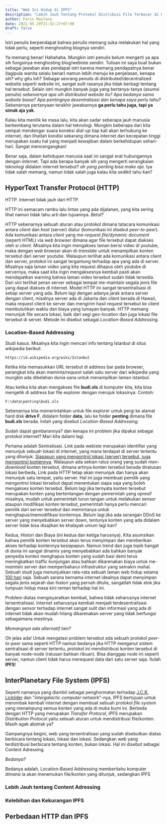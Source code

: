 ```yaml
---
title: "Web Ini Hidup di IPFS"
description: "Lebih Jauh Tentang Protokol Distribusi File Terbesar di Planet Bumi"
author: Faris Maulana
date: 2021-05-29T21:32:27+07:00
draft: false
---
```


Istri penulis berpendapat bahwa penulis memang suka melakukan hal yang tidak perlu, seperti menghosting blognya sendiri.

Ya memang benar! Hahahaha. Mungkin istri penulis belum mengerti ya apa sih fungsinya menghosting blog/webiste sendiri. Tulisan ini saya buat bukan sebagai jawaban atas pendapat istri karena memang pendapatnya benar (lagipula wanita selalu benar) namun lebih menuju ke penjelasan, kenapa sih? why gitu loh?
Sebagai seorang penulis di distributed/decentralized website seperti website ini, sangat sulit rasanya jika tidak berbagi tentang hal tersebut.
Selain istri mungkin banyak juga yang bertanya-tanya (asumsi penulis) *sebenarnya apa sih distributed website itu? Apa bedanya sama website biasa? Apa pentingnya desentralisasi dan kenapa saya perlu tahu?*
Sebenarnya pertanyaan terakhir jawabannya **ga perlu tahu juga, tapi ya simak aja yak**.

Kalau kita menilik ke masa lalu, kita akan sadar seberapa jauh manusia berkembang terutama dalam hal teknologi.
Mungkin beberapa dari kita sempat mendengar suara koneksi *dial-up* tiap kali akan terhubung ke internet, dan lihatlah kondisi sekarang dimana internet dan kecepatan tinggi merupakan suatu hal yang menjadi kewajiban dalam berkehidupan sehari-hari. Sangat mencengangkan!

Benar saja, dalam kehidupan manusia saat ini sangat erat hubungannya dengan internet. Tapi ada berapa banyak sih yang mengerti serangkaian teknologi didalam internet tersebut?
*ah yang penting bisa make aja.*
Iya tidak salah memang, namun tidak salah juga kalau kita sedikit tahu kan?

## HyperText Transfer Protocol (HTTP)

HTTP. Internet tidak jauh dari HTTP.

HTTP ini semacam rambu lalu lintas yang ada dijalanan, yang kita sering lihat namun tidak tahu arti dan tujuannya. *Betul?*

HTTP sebenarnya sebuah aturan atau protokol dimana tatacara komunikasi antara *client* dan *host* (server) diatur (komunikasi ini disebut *peer-to-peer*). Ada komunikasi antara *client* yang me-*request* *file/dynamic document* (seperti HTML) via *web browser* dimana agar file tersebut dapat diakses oleh si *client*. Misalnya kita ingin mengakses laman berisi video di youtube, maka dengan *web browser* akan di-*translate* untuk menampilkan konten tersebut dari server youtube. Walaupun terlihat ada komunikasi antara client dan server, protokol ini sangat tergantung terhadap apa yang ada di server. Misalnya saja laman video yang kita request dihapus oleh youtube di servernya, maka saat kita ingin mengaksesnya kembali pasti akan mendapatkan warning bahwa laman video tersebut sudah tidak tersedia. Dari sini terlihat peran server sebagai tempat me-maintain segala jenis file yang dapat diakses di internet. Model HTTP ini sangat tersentralisasi di setiap server yang ada. Belum lagi dengan adanya jarak antara server dengan client, misalnya server ada di Jakarta dan client berada di Hawaii, maka request client ke server dan mengirim hasil request tersebut ke client membutuhkan waktu dan biaya yang lumayan banyak. HTTP memang menunjuk file secara lokasi, baik dari segi geo-location dan juga lokasi file tersebut di server. Metode ini disebut sebagai *Location-Based Addressing*.

### Location-Based Addressing

Studi kasus. Misalnya kita ingin mencari info tentang Istanbul di situs wikipedia berikut:
```
https://id.wikipedia.org/wiki/Istanbul
```
Ketika kita memasukkan URL tersebut di address bar pada browser, perangkat kita akan meminta/*request* salah satu server dari wikipedia yang mungkin ada dibelahan dunia sana untuk menampilkan laman Istanbul.

Atau ketika kita akan mengakses file **budi.xls** di komputer kita, kita bisa mengetik di address bar file explorer dengan merujuk lokasinya. Contoh:
```
F:\data\penting\budi.xls
```
Sebenarnya kita memerintahkan untuk file explorer untuk pergi ke alamat hard disk **drive F**, didalam folder **data**, lalu ke folder **penting** dimana file **budi.xls** berada.
Inilah yang disebut *Location-Based Addressing*.

Sudah dapat gambarannya? dan kenapa ini problem jika dipakai sebagai protokol internet? Mari kita dalami lagi.

Pertama adalah Sentralisasi. Link pada webiste merupakan identifier yang menunjuk sebuah lokasi di internet, yang mana terdapat di server tertentu yang ditunjuk. [Siapapun yang mengontrol lokasi (server) tersebut, juga mengontrol kontennya](https://flyingzumwalt.gitbooks.io/decentralized-web-primer/content/avenues-for-access/lessons/power-of-content-addressing.html). Walaupun ada sekian ratus orang yang sudah men-*download* konten tersebut, dimana artinya konten tersebut berada diratusan lokasi berbeda, Link pada HTTP tetap akan menunjuk dan hanya akan menunjuk satu tempat, yaitu server. Hal ini juga membuat pemilik yang mengontrol lokasi tersebut dapat menentukan siapa saja yang boleh mengakses konten tersebut. Belum lagi jika ternyata konten tersebut merupakan konten yang bertentangan dengan pemerintah yang opresif misalnya, mudah untuk pemerintah turun tangan untuk melakukan sensor ataupun modifikasi konten tersebut, pemerintah hanya perlu mencari pemilik dari server tersebut dan memintanya untuk menghapus/memodifikasi kontennya. Belum lagi jika ada serangan DDoS ke server yang menyebabkan server down, tentunya konten yang ada didalam server tidak bisa disajikan ke khalayak umum lagi kan?

Kedua, Histori dan Biaya (ini kedua dan ketiga harusnya). Kita asumsikan bahwa pemilik konten tersebut akan terus menyimpan dan memberikan akses terhadap kontennya kesiapapun. Namun trend dan juga topik hangat di dunia ini sangat dinamis yang menyebabkan ada bahkan banyak penyedia konten menghapus konten yang sudah basi demi terus meningkatkan traffic kunjungan atau bahkan dikarenakan biaya untuk me-*maintain* server dan memperbaharui infrastruktur yang semakin mahal. Sebuah studi juga menunjukkan rata-rata sebuah laman web hidup selama [100 hari](https://blogs.loc.gov/thesignal/2011/11/the-average-lifespan-of-a-webpage/) saja. Sebuah sarana bernama internet idealnya dapat menyimpan segala jenis sejarah dan histori yang pernah ditulis, sangatlah tidak elok jika tumpuan hidup masa kini rentan terhadap hal ini.

Problem diatas mengisyaratkan kembali, bahwa tidak seharusnya internet tersentralisasi. Internet seharusnya kembali menjadi terdesentralisasi dengan sensor terhadap internet sangat sulit dan informasi yang ada di internet tidak akan mudah hilang dikarenakan server yang tidak berfungsi sebagaimana mestinya.

*Memangnya ada alternatif lain?*

Oh jelas ada! Untuk mengatasi problem tersebut ada sebuah protokol *peer-to-peer* sama seperti HTTP namun bedanya jika HTTP menganut sistem sentralisasi di server tertentu, protokol ini mendistribusi konten tersebut di banyak node-node (ratusan bahkan ribuan). Bisa dianggap node ini seperti server, namun client tidak harus merequest data dari satu server saja. Itulah **IPFS**!

## InterPlanetary File System (IPFS)

Seperti namanya yang diambil sebagai penghormatan terhadap [J.C.R. Licklider](https://en.wikipedia.org/wiki/J._C._R._Licklider#Global_computer_network) dan "*intergalactic computer network*"-nya, IPFS bertujuan untuk merombak kembali internet dengan membuat sebuah protokol *file system* yang menampung semua konten yang ada di muka bumi ini. Berbeda dengan HTTP yang merupakan *Transfer Protocol*, IPFS merupakan *Distribution Protocol* yaitu sebuah aturan untuk mendistribusi file/konten. Masih agak abstrak ya?

Gampangnya begini, web yang tersentralisasi yang sudah disebutkan diatas berbicara tentang lokasi, lokasi dan lokasi. Sedangkan web yang terdistribusi berbicara tentang konten, bukan lokasi. Hal ini disebut sebagai Content Adressing.

*Bedanya?*

Bedanya adalah, Location-Based Addressing memberitahu komputer *dimana* ia akan menemukan file/konten yang ditunjuk, sedangkan IPFS

### Lebih Jauh tentang Content Adressing

### Kelebihan dan Kekurangan IPFS

## Perbedaan HTTP dan IPFS
